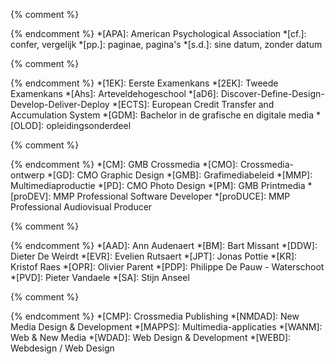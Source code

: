 {% comment %}
<!-- Academisch -->
{% endcomment %}
*[APA]:                     American Psychological Association
*[cf.]:                     confer, vergelijk
*[pp.]:                     paginae, pagina's
*[s.d.]:                    sine datum, zonder datum

{% comment %}
<!-- Algemeen -->
{% endcomment %}
*[1EK]:                     Eerste Examenkans
*[2EK]:                     Tweede Examenkans
*[Ahs]:                     Arteveldehogeschool
*[aD6]:                     Discover-Define-Design-Develop-Deliver-Deploy
*[ECTS]:                    European Credit Transfer and Accumulation System
*[GDM]:                     Bachelor in de grafische en digitale media
*[OLOD]:                    opleidingsonderdeel

{% comment %}
<!-- Afstudeerrichtingen en slgemeen -->
{% endcomment %}
*[CM]:                      GMB Crossmedia
*[CMO]:                     Crossmedia-ontwerp
*[GD]:                      CMO Graphic Design
*[GMB]:                     Grafimediabeleid
*[MMP]:                     Multimediaproductie
*[PD]:                      CMO Photo Design
*[PM]:                      GMB Printmedia
*[proDEV]:                  MMP Professional Software Developer
*[proDUCE]:                 MMP Professional Audiovisual Producer

{% comment %}
<!-- Docenten -->
{% endcomment %}
*[AAD]:                     Ann Audenaert
*[BM]:                      Bart Missant
*[DDW]:                     Dieter De Weirdt
*[EVR]:                     Evelien Rutsaert
*[JPT]:                     Jonas Pottie
*[KR]:                      Kristof Raes
*[OPR]:                     Olivier Parent
*[PDP]:                     Philippe De Pauw - Waterschoot
*[PVD]:                     Pieter Vandaele
*[SA]:                      Stijn Anseel

{% comment %}
<!-- Opleidingsonderdelen -->
{% endcomment %}
*[CMP]:                     Crossmedia Publishing
*[NMDAD]:                   New Media Design & Development
*[MAPPS]:                   Multimedia-applicaties
*[WANM]:                    Web & New Media
*[WDAD]:                    Web Design & Development
*[WEBD]:                    Webdesign / Web Design